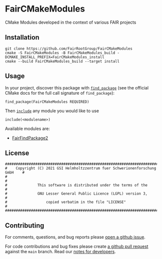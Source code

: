 # FairCMakeModules

CMake Modules developed in the context of various FAIR projects

## Installation

```
git clone https://github.com/FairRootGroup/FairCMakeModules
cmake -S FairCMakeModules -B FairCMakeModules_build -DCMAKE_INSTALL_PREFIX=FairCMakeModules_install
cmake --build FairCMakeModules_build --target install
```

## Usage

In your project, discover this package with [`find_package`](https://cmake.org/cmake/help/latest/command/find_package.html#full-signature-and-config-mode) (see the official CMake docs for the full call signature of `find_package`):

```
find_package(FairCMakeModules REQUIRED)
```

Then [`include`](https://cmake.org/cmake/help/latest/command/include.html) any module you would like to use

```
include(<modulename>)
```

Available modules are:

* [FairFindPackage2](src/modules/FairFindPackage2.cmake)

## License

```
################################################################################
#    Copyright (C) 2021 GSI Helmholtzzentrum fuer Schwerionenforschung GmbH    #
#                                                                              #
#              This software is distributed under the terms of the             #
#              GNU Lesser General Public Licence (LGPL) version 3,             #
#                  copied verbatim in the file "LICENSE"                       #
################################################################################
```

## Contributing

For comments, questions, and bug reports please [open a github issue](https://github.com/FairRootGroup/FairCMakeModules/issues/new).

For code contributions and bug fixes please create [a github pull request](https://github.com/FairRootGroup/FairCMakeModules/pulls) against the `main` branch. Read our [notes for developers](docs/development.md).

